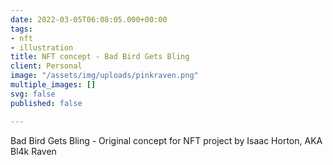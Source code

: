 ```yaml
---
date: 2022-03-05T06:08:05.000+00:00
tags:
- nft
- illustration
title: NFT concept - Bad Bird Gets Bling
client: Personal
image: "/assets/img/uploads/pinkraven.png"
multiple_images: []
svg: false
published: false

---
```

Bad Bird Gets Bling - Original concept for NFT project by Isaac Horton, AKA Bl4k Raven